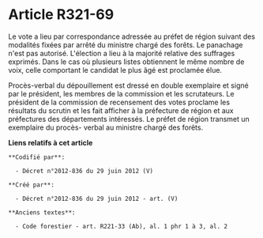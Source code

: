 # Article R321-69

Le vote a lieu par correspondance adressée au préfet de région suivant des modalités fixées par arrêté du ministre chargé des
forêts. Le panachage n'est pas autorisé. L'élection a lieu à la majorité relative des suffrages exprimés. Dans le cas où
plusieurs listes obtiennent le même nombre de voix, celle comportant le candidat le plus âgé est proclamée élue.

Procès-verbal du dépouillement est dressé en double exemplaire et signé par le président, les membres de la commission et les
scrutateurs. Le président de la commission de recensement des votes proclame les résultats du scrutin et les fait afficher à
la préfecture de région et aux préfectures des départements intéressés. Le préfet de région transmet un exemplaire du procès-
verbal au ministre chargé des forêts.

**Liens relatifs à cet article**

	**Codifié par**:

	  - Décret n°2012-836 du 29 juin 2012 (V)

	**Créé par**:

	  - Décret n°2012-836 du 29 juin 2012 - art. (V)

	**Anciens textes**:

	  - Code forestier - art. R221-33 (Ab), al. 1 phr 1 à 3, al. 2
